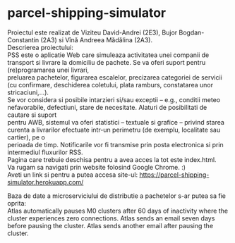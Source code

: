 # parcel-shipping-simulator
Proiectul este realizat de Viziteu David-Andrei (2E3), Bujor Bogdan-Constantin (2A3) si Vînă Andreea Mădălina (2A3).<br>
Descrierea proiectului: <br>
PSS este o aplicatie Web care simuleaza activitatea unei companii de transport si livrare la domiciliu de pachete. Se va oferi suport pentru (re)programarea unei livrari,<br> preluarea pachetelor, figurarea escalelor, precizarea categoriei de servicii (cu confirmare, deschiderea coletului, plata ramburs, constatarea unor stricaciuni,...).<br>
Se vor considera si posibile intarzieri si/sau exceptii – e.g., conditii meteo nefavorabile, defectiuni, stare de necesitate. Alaturi de posibilitati de cautare si suport<br> pentru AWB, sistemul va oferi statistici – textuale si grafice – privind starea curenta a livrarilor efectuate intr-un perimetru (de exemplu, localitate sau cartier), pe o<br> perioada de timp. Notificarile vor fi transmise prin posta electronica si prin intermediul fluxurilor RSS.<br>
Pagina care trebuie deschisa pentru a avea acces la tot este index.html.<br>
Va rugam sa navigati prin website folosind Google Chrome. :) <br>
Aveti un link si pentru a putea accesa site-ul: https://parcel-shipping-simulator.herokuapp.com/

Baza de date a microserviciului de distributie a pachetelor s-ar putea sa fie oprita: <br>
Atlas automatically pauses M0 clusters after 60 days of inactivity where the cluster experiences zero connections. Atlas sends an email seven days before pausing the cluster. Atlas sends another email after pausing the cluster.
